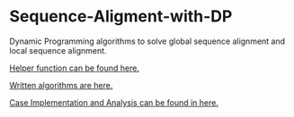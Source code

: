 # Sequence-Aligment-with-DP
Dynamic Programming algorithms to solve global sequence alignment and local sequence alignment.


[Helper function can be found here.](https://github.com/Melihberkaydn/Sequence-Aligment-with-DP/blob/5da1f6e10a688d163519c7ec15d6c4e6a050bfef/Sequence%20Alignment%20Helper%20Functions.ipynb)

[Written algorithms are here.](https://github.com/Melihberkaydn/Sequence-Aligment-with-DP/blob/5da1f6e10a688d163519c7ec15d6c4e6a050bfef/Dynamic%20Programming%20and%20Traceback%20Functions.ipynb)

[Case Implementation and Analysis can be found in here.](https://github.com/Melihberkaydn/Sequence-Aligment-with-DP/blob/main/Dynamic%20Programming%20and%20Traceback%20Functions.ipynb)
